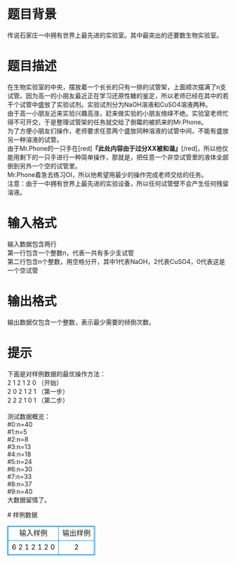 # 

 
 # 题目背景 
<p>传说石家庄一中拥有世界上最先进的实验室。其中最突出的还要数生物实验室。</p> 

 
 # 题目描述 
<p>在生物实验室的中央，摆放着一个长长的只有一排的试管架，上面顺次摆满了n支试管。因为高一的小朋友最近正在学习还原性糖的鉴定，所以老师已经在其中的若干个试管中盛放了实验试剂。实验试剂分为NaOH溶液和CuSO4溶液两种。<br />
由于高一小朋友近来实验兴趣高涨，赶来做实验的小朋友络绎不绝。实验室老师忙得不可开交，于是整理试管架的任务就交给了倒霉的被抓来的Mr.Phone。<br />
为了方便小朋友们操作，老师要求任意两个盛放同种溶液的试管中间，不能有盛放另一种溶液的试管。<br />
由于Mr.Phone的一只手在[red]<b>『此处内容由于过分XX被和谐』</b>[/red]，所以他仅能用剩下的一只手进行一种简单操作，那就是，把任意一个非空试管里的液体全部倒到另外一个空的试管里。<br />
Mr.Phone着急去练习OI，所以他希望用最少的操作完成老师交给的任务。<br />
注意：由于一中拥有世界上最先进的实验设备，所以任何试管壁不会产生任何残留溶液。</p> 

 
 # 输入格式 
<p>输入数据包含两行<br />
第一行包含一个整数n，代表一共有多少支试管<br />
第二行包含n个整数，用空格分开，其中1代表NaOH，2代表CuSO4，0代表这是一个空试管</p> 

 
 # 输出格式 
<p>输出数据仅包含一个整数，表示最少需要的倾倒次数。</p> 

 
 # 提示 
<p>下面是对样例数据的最优操作方法：<br />
2&nbsp;1&nbsp;2&nbsp;1&nbsp;2&nbsp;0&nbsp;（开始）<br />
2&nbsp;0&nbsp;2&nbsp;1&nbsp;2&nbsp;1&nbsp;（第一步）<br />
2&nbsp;2&nbsp;2&nbsp;1&nbsp;0&nbsp;1&nbsp;（第二步）<br />
<br />
测试数据概览：<br />
#0:n=40<br />
#1:n=5<br />
#2:n=8<br />
#3:n=13<br />
#4:n=18<br />
#5:n=24<br />
#6:n=30<br />
#7:n=33<br />
#8:n=37<br />
#9:n=40<br />
大数据留情了。</p> 
# 样例数据
<style>
        table,table tr th, table tr td { border:1px solid #0094ff; }
        table { width: 200px; min-height: 25px; line-height: 25px; text-align: center; border-collapse: collapse;}   
    </style>
<table>
	<tr>
		<td>输入样例</td>
		<td>输出样例</td>
	</tr>
<tr><td>6
2 1 2 1 2 0</td><td>2</td></tr></table>
